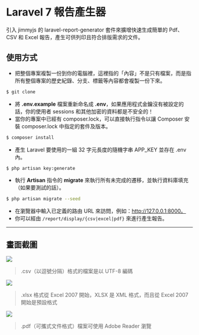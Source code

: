 # Laravel 7 報告產生器

引入 jimmyjs 的 laravel-report-generator 套件來擴增快速生成簡單的 Pdf、CSV 和 Excel 報告，產生可供列印且符合排版需求的文件。

## 使用方式
- 把整個專案複製一份到你的電腦裡，這裡指的「內容」不是只有檔案，而是指所有整個專案的歷史紀錄、分支、標籤等內容都會複製一份下來。
```sh
$ git clone
```
- 將 __.env.example__ 檔案重新命名成 __.env__，如果應用程式金鑰沒有被設定的話，你的使用者 sessions 和其他加密的資料都是不安全的！
- 當你的專案中已經有 composer.lock，可以直接執行指令以讓 Composer 安裝 composer.lock 中指定的套件及版本。
```sh
$ composer install
```
- 產生 Laravel 要使用的一組 32 字元長度的隨機字串 APP_KEY 並存在 .env 內。
```sh
$ php artisan key:generate
```
- 執行 __Artisan__ 指令的 __migrate__ 來執行所有未完成的遷移，並執行資料庫填充（如果要測試的話）。
```sh
$ php artisan migrate --seed
```
- 在瀏覽器中輸入已定義的路由 URL 來訪問，例如：http://127.0.0.1:8000。
- 你可以經由 `/report/display/{csv|excel|pdf}` 來進行產生報告。

----

## 畫面截圖
![](https://i.imgur.com/mGpNitD.png)
> .csv（以逗號分隔）格式的檔案是以 UTF-8 編碼

![](https://i.imgur.com/bI53CAJ.png)
> .xlsx 格式從 Excel 2007 開始，XLSX 是 XML 格式，而且從 Excel 2007 開始是預設格式

![](https://i.imgur.com/eI4lT8h.png)
> .pdf（可攜式文件格式）檔案可使用 Adobe Reader 瀏覽